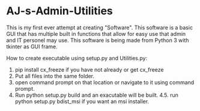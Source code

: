 # AJ-s-Admin-Utilities
This is my first ever attempt at creating "Software". This software is a basic GUI that has multiple built in functions that allow for easy use that admin and IT personel may use. This software is being made from Python 3 with tkinter as GUI frame.


How to create executable using setup.py and Utilities.py:
1. pip install cx_freeze if you have not already or get cx_freeze 
2. Put all files into the same folder.
3. open command prompt on that location or navigate to it using command prompt.
4. Run python setup.py build and an exacutable will be built.
4.5. run python setup.py bdist_msi if you want an msi installer.
